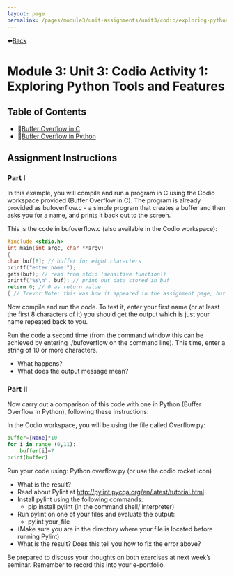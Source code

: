 ```yaml
---
layout: page
permalink: /pages/module3/unit-assignments/unit3/codio/exploring-python-tools-and-features.html
---
```


⬅️[Back](/pages/module3/unit-assignments/unit3/codio/m3u3-codio.html)

# Module 3: Unit 3: Codio Activity 1: Exploring Python Tools and Features

## Table of Contents

- 📃[Buffer Overflow in C](/pages/module3/unit-assignments/unit3/codio/parts/buffer-overflow-in-c.html)
- 📃[Buffer Overflow in Python](/pages/module3/unit-assignments/unit3/codio/parts/buffer-overflow-in-python.html)


## Assignment Instructions

### Part I

In this example, you will compile and run a program in C using the Codio workspace provided (Buffer Overflow in C). The program is already provided as bufoverflow.c - a simple program that creates a buffer and then asks you for a name, and prints it back out to the screen.

This is the code in bufoverflow.c (also available in the Codio workspace):

```c
#include <stdio.h> 
int main(int argc, char **argv)
{
char buf[8]; // buffer for eight characters
printf("enter name:"); 
gets(buf); // read from stdio (sensitive function!)
printf("%s\n", buf); // print out data stored in buf
return 0; // 0 as return value
{ // Trevor Note: this was how it appeared in the assignment page, but this should be '}'
```

Now compile and run the code. To test it, enter your first name (or at least the first 8 characters of it) you should get the output which is just your name repeated back to you.

Run the code a second time (from the command window this can be achieved by entering ./bufoverflow on the command line). This time, enter a string of 10 or more characters.
- What happens?
- What does the output message mean?

### Part II

Now carry out a comparison of this code with one in Python (Buffer Overflow in Python), following these instructions:

In the Codio workspace, you will be using the file called Overflow.py:

```python
buffer=[None]*10
for i in range (0,11):
    buffer[i]=7
print(buffer)
```

Run your code using: Python overflow.py (or use the codio rocket icon)
- What is the result?
- Read about Pylint at http://pylint.pycqa.org/en/latest/tutorial.html
- Install pylint using the following commands:
    - pip install pylint (in the command shell/ interpreter)
- Run pylint on one of your files and evaluate the output:
    - pylint your_file
- (Make sure you are in the directory where your file is located before running Pylint)
- What is the result? Does this tell you how to fix the error above?

Be prepared to discuss your thoughts on both exercises at next week’s seminar. Remember to record this into your e-portfolio.
